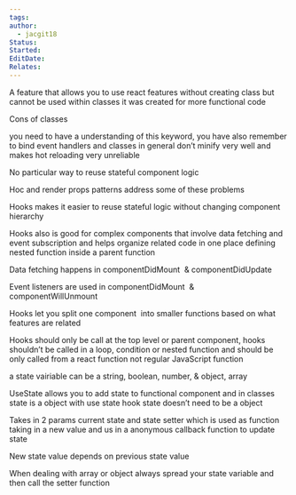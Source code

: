 ```yaml
---
tags: 
author:
  - jacgit18
Status: 
Started: 
EditDate: 
Relates:
---
```

A feature that allows you to use react features without creating class but cannot be used within classes it was created for more functional code 

Cons of classes  

you need to have a understanding of this keyword, you have also remember to bind event handlers and classes in general don’t minify very well and makes hot reloading very unreliable      

No particular way to reuse stateful component logic 

Hoc and render props patterns address some of these problems  



Hooks makes it easier to reuse stateful logic without changing component hierarchy  

Hooks also is good for complex components that involve data fetching and event subscription and helps organize related code in one place defining nested function inside a parent function   



Data fetching happens in componentDidMount  & componentDidUpdate 

Event listeners are used in componentDidMount  & componentWillUnmount  

Hooks let you split one component  into smaller functions based on what features are related   

Hooks should only be call at the top level or parent component, hooks shouldn’t be called in a loop, condition or nested function and should be only called from a react function not regular JavaScript function 


a state vairiable can be a string, boolean, number, & object, array   



UseState allows you to add state to functional component and in classes state is a object with use state hook state doesn’t need to be a object 

Takes in 2 params current state and state setter which is used as function taking in a new value and us in a anonymous callback function to update state 

New state value depends on previous state value  

When dealing with array or object always spread your state variable and then call the setter function